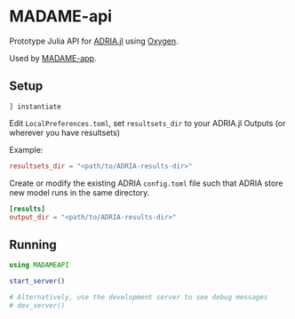 # MADAME-api

Prototype Julia API for [ADRIA.jl](https://github.com/open-AIMS/ADRIA.jl)
using [Oxygen](https://oxygenframework.github.io/Oxygen.jl/stable/).

Used by [MADAME-app](https://github.com/open-AIMS/MADAME-app).

## Setup

`] instantiate`

Edit `LocalPreferences.toml`, set `resultsets_dir` to your ADRIA.jl Outputs (or wherever you have resultsets)

Example:

```toml
resultsets_dir = "<path/to/ADRIA-results-dir>"
```

Create or modify the existing ADRIA `config.toml` file such that ADRIA store new model runs
in the same directory.

```toml
[results]
output_dir = "<path/to/ADRIA-results-dir>"
```

## Running

```julia
using MADAMEAPI

start_server()

# Alternatively, use the development server to see debug messages
# dev_server()
```
